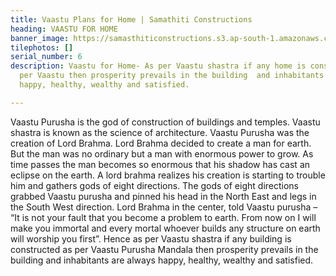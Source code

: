 ```yaml
---
title: Vaastu Plans for Home | Samathiti Constructions
heading: VAASTU FOR HOME
banner_image: https://samasthiticonstructions.s3.ap-south-1.amazonaws.com/uploads/vastu.jpg
tilephotos: []
serial_number: 6
description: Vaastu for Home- As per Vaastu shastra if any home is constructed as
  per Vaastu then prosperity prevails in the building  and inhabitants are always
  happy, healthy, wealthy and satisfied.

---
```

Vaastu Purusha is the god of construction of buildings and temples. Vaastu shastra is known as the science of architecture. Vaastu Purusha was the creation of Lord Brahma. Lord Brahma decided to create a man for earth. But the man was no ordinary but a man with enormous power to grow. As time passes the man becomes so enormous that his shadow has cast an eclipse on the earth. A lord brahma realizes his creation is starting to trouble him and gathers gods of eight directions. The gods of eight directions grabbed Vaastu purusha and pinned his head in the North East and legs in the South West direction. Lord Brahma in the center, told Vaastu purusha – “It is not your fault that you become a problem to earth. From now on I will make you immortal and every mortal whoever builds any structure on earth will worship you first”. Hence as per Vaastu shastra if any building is constructed as per Vaastu Purusha Mandala then prosperity prevails in the building and inhabitants are always happy, healthy, wealthy and satisfied.